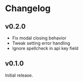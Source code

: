 # Changelog
## v0.2.0
- Fix modal closing behavior
- Tweak setting error handling
- Ignore spellcheck in api key field

## v0.1.0
Initial release.
